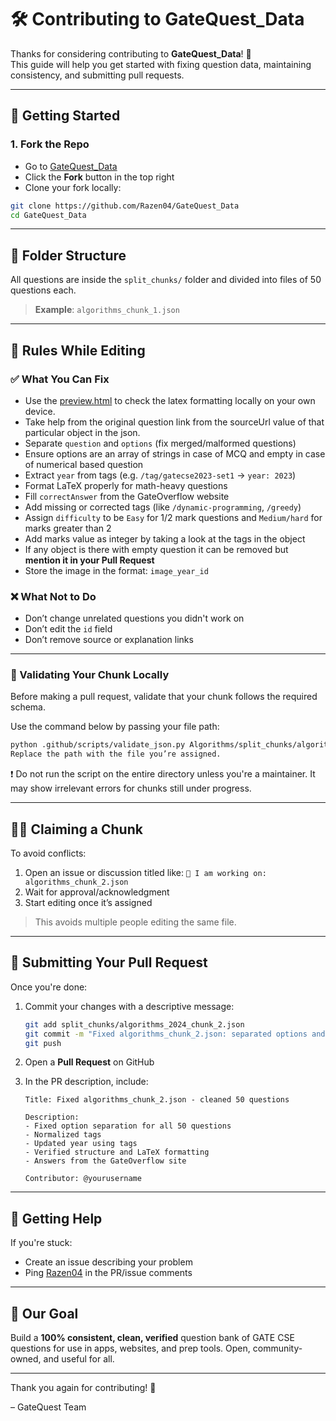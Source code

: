# 🛠️ Contributing to GateQuest_Data

Thanks for considering contributing to **GateQuest_Data**! 🎉  
This guide will help you get started with fixing question data, maintaining consistency, and submitting pull requests.

---

## 🚀 Getting Started

### 1. Fork the Repo

- Go to [GateQuest_Data](https://github.com/Razen04/GateQuest_Data)
- Click the **Fork** button in the top right
- Clone your fork locally:

```bash
git clone https://github.com/Razen04/GateQuest_Data
cd GateQuest_Data
```

---

## 📁 Folder Structure

All questions are inside the `split_chunks/` folder and divided into files of 50 questions each.

> **Example**: `algorithms_chunk_1.json`

---

## 📌 Rules While Editing

### ✅ What You Can Fix

* Use the [preview.html](preview.html) to check the latex formatting locally on your own device.
* Take help from the original question link from the sourceUrl value of that particular object in the json.
* Separate `question` and `options` (fix merged/malformed questions)
* Ensure options are an array of strings in case of MCQ and empty in case of numerical based question
* Extract `year` from tags (e.g. `/tag/gatecse2023-set1` → `year: 2023`)
* Format LaTeX properly for math-heavy questions
* Fill `correctAnswer` from the GateOverflow website
* Add missing or corrected tags (like `/dynamic-programming`, `/greedy`)
* Assign `difficulty` to be `Easy` for 1/2 mark questions and `Medium/hard` for marks greater than 2
* Add marks value as integer by taking a look at the tags in the object
* If any object is there with empty question it can be removed but **mention it in your Pull Request**
* Store the image in the format: `image_year_id`

### ❌ What Not to Do

* Don’t change unrelated questions you didn't work on
* Don’t edit the `id` field
* Don’t remove source or explanation links

---

### 🧪 Validating Your Chunk Locally
Before making a pull request, validate that your chunk follows the required schema.

Use the command below by passing your file path:

```bash
python .github/scripts/validate_json.py Algorithms/split_chunks/algorithms_chunk_3.json
Replace the path with the file you’re assigned.
```

❗ Do not run the script on the entire directory unless you're a maintainer. It may show irrelevant errors for chunks still under progress.

---

## 🧑‍💻 Claiming a Chunk

To avoid conflicts:

1. Open an issue or discussion titled like:
   `📌 I am working on: algorithms_chunk_2.json`
2. Wait for approval/acknowledgment
3. Start editing once it’s assigned

> This avoids multiple people editing the same file.

---

## 🧾 Submitting Your Pull Request

Once you're done:

1. Commit your changes with a descriptive message:

   ```bash
   git add split_chunks/algorithms_2024_chunk_2.json
   git commit -m "Fixed algorithms_chunk_2.json: separated options and updated year"
   git push
   ```

2. Open a **Pull Request** on GitHub

3. In the PR description, include:

    ```text
    Title: Fixed algorithms_chunk_2.json - cleaned 50 questions

    Description:
    - Fixed option separation for all 50 questions
    - Normalized tags
    - Updated year using tags
    - Verified structure and LaTeX formatting
    - Answers from the GateOverflow site

    Contributor: @yourusername
    ```

---

## 🙌 Getting Help

If you're stuck:

* Create an issue describing your problem
* Ping [Razen04](https://github.com/Razen04) in the PR/issue comments

---

## 🎯 Our Goal

Build a **100% consistent, clean, verified** question bank of GATE CSE questions for use in apps, websites, and prep tools. Open, community-owned, and useful for all.

---

Thank you again for contributing! 🚀

– GateQuest Team